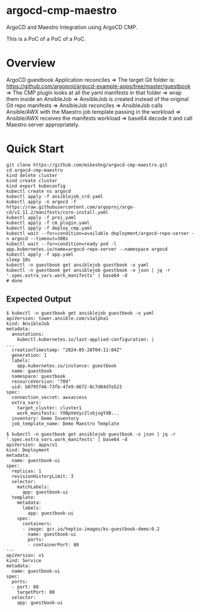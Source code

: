 # argocd-cmp-maestro
ArgoCD and Maestro Integration using ArgoCD CMP.

This is a PoC of a PoC of a PoC.

# Overview
ArgoCD guestbook Application reconciles => The target Git folder is: https://github.com/argoproj/argocd-example-apps/tree/master/guestbook
=> The CMP plugin looks at all the yaml manifests in that folder => wrap them inside an AnsibleJob
=> AnsibleJob is created instead of the original Git repo manifests => AnsibleJob reconciles
=> AnsibleJob calls Ansible/AWX with the Maestro job template passing in the workload
=> Ansible/AWX receives the manifests workload => base64 decode it and call Maestro server appropriately.

# Quick Start

```
git clone https://github.com/mikeshng/argocd-cmp-maestro.git
cd argocd-cmp-maestro
kind delete cluster
kind create cluster
kind export kubeconfig
kubectl create ns argocd
kubectl apply -f ansiblejob_crd.yaml
kubectl apply -n argocd -f https://raw.githubusercontent.com/argoproj/argo-cd/v2.11.2/manifests/core-install.yaml
kubectl apply -f proj.yaml 
kubectl apply -f cm_plugin.yaml 
kubectl apply -f deploy_cmp.yaml 
kubectl wait --for=condition=available deployment/argocd-repo-server -n argocd --timeout=300s
kubectl wait --for=condition=ready pod -l app.kubernetes.io/name=argocd-repo-server --namespace argocd
kubectl apply -f app.yaml
sleep 10s
kubectl -n guestbook get ansiblejob guestbook -o yaml
kubectl -n guestbook get ansiblejob guestbook -o json | jq -r '.spec.extra_vars.work_manifests' | base64 -d
# done
```

## Expected Output

```
$ kubectl -n guestbook get ansiblejob guestbook -o yaml
apiVersion: tower.ansible.com/v1alpha1
kind: AnsibleJob
metadata:
  annotations:
    kubectl.kubernetes.io/last-applied-configuration: |
...
  creationTimestamp: "2024-05-28T04:11:04Z"
  generation: 1
  labels:
    app.kubernetes.io/instance: guestbook
  name: guestbook
  namespace: guestbook
  resourceVersion: "709"
  uid: b0795f46-73fb-47e9-8672-8c7d04d7e523
spec:
  connection_secret: awxaccess
  extra_vars:
    target_cluster: cluster1
    work_manifests: YXBpVmVyc2lvbjogYXB...
  inventory: Demo Inventory
  job_template_name: Demo Maestro Template

$ kubectl -n guestbook get ansiblejob guestbook -o json | jq -r '.spec.extra_vars.work_manifests' | base64 -d
apiVersion: apps/v1
kind: Deployment
metadata:
  name: guestbook-ui
spec:
  replicas: 1
  revisionHistoryLimit: 3
  selector:
    matchLabels:
      app: guestbook-ui
  template:
    metadata:
      labels:
        app: guestbook-ui
    spec:
      containers:
      - image: gcr.io/heptio-images/ks-guestbook-demo:0.2
        name: guestbook-ui
        ports:
        - containerPort: 80
---
apiVersion: v1
kind: Service
metadata:
  name: guestbook-ui
spec:
  ports:
  - port: 80
    targetPort: 80
  selector:
    app: guestbook-ui
```
